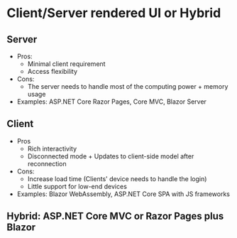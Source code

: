 # Client/Server rendered UI or Hybrid
## Server
- Pros:
	- Minimal client requirement
	- Access flexibility
- Cons:
	- The server needs to handle most of the computing power + memory usage
- Examples: ASP.NET Core Razor Pages, Core MVC, Blazor Server
## Client
- Pros
	- Rich interactivity
	- Disconnected mode + Updates to client-side model after reconnection
- Cons:
	- Increase load time (Clients' device needs to handle the login)
	- Little support for low-end devices
- Examples: Blazor WebAssembly, ASP.NET Core SPA with JS frameworks
## Hybrid: ASP.NET Core MVC or Razor Pages plus Blazor